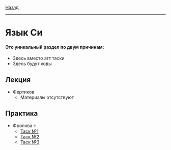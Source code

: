 [Назад](../../README.md)
***
# Язык Си
#### Это уникальный раздел по двум причинам:
+ Здесь вместо атт таски
+ Здесь будут коды

## Лекция
+ Фертиков
  + Материалы отсутствуют
## Практика
+ Фролова 💀
  + [Таск №1](clang-task-1.md)
  + [Таск №2](clang-task-2.md)
  + [Таск №3](clang-task-3.md)

